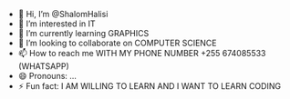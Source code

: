 - 👋 Hi, I’m @ShalomHalisi
- 👀 I’m interested in IT
- 🌱 I’m currently learning GRAPHICS
- 💞️ I’m looking to collaborate on COMPUTER SCIENCE
- 📫 How to reach me WITH MY PHONE NUMBER +255 674085533 (WHATSAPP)
- 😄 Pronouns: ...
- ⚡ Fun fact: I AM WILLING TO LEARN AND I WANT TO LEARN CODING

<!---
ShalomHalisi/ShalomHalisi is a ✨ special ✨ repository because its `README.md` (this file) appears on your GitHub profile.
You can click the Preview link to take a look at your changes.
--->
